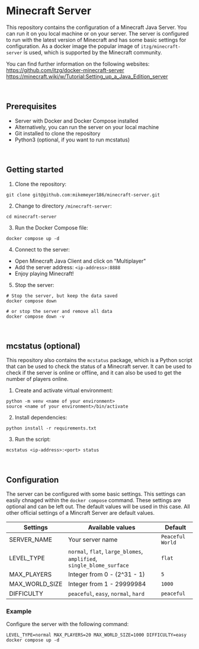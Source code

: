 # Minecraft Server

This repository contains the configuration of a Minecraft Java Server. You can run it on you local machine or on your server. The server is configured to run with the latest version of Minecraft and has some basic settings for configuration. As a docker image the popular image of `itzg/minecraft-server` is used, which is supported by the Minecraft community.

You can find further information on the following websites:
https://github.com/itzg/docker-minecraft-server
https://minecraft.wiki/w/Tutorial:Setting_up_a_Java_Edition_server

<br>

## Prerequisites

-   Server with Docker and Docker Compose installed
-   Alternatively, you can run the server on your local machine
-   Git installed to clone the repository
-   Python3 (optional, if you want to run mcstatus)

<br>

## Getting started

1. Clone the repository:

```shell
git clone git@github.com:mikemeyer186/minecraft-server.git
```

2. Change to directory `/minecraft-server`:

```shell
cd minecraft-server
```

3. Run the Docker Compose file:

```shell
docker compose up -d
```

4. Connect to the server:

-   Open Minecraft Java Client and click on "Multiplayer"
-   Add the server address: `<ip-address>:8888`
-   Enjoy playing Minecraft!

5. Stop the server:

```shell
# Stop the server, but keep the data saved
docker compose down

# or stop the server and remove all data
docker compose down -v
```

<br>

## mcstatus (optional)

This repository also contains the `mcstatus` package, which is a Python script that can be used to check the status of a Minecraft server. It can be used to check if the server is online or offline, and it can also be used to get the number of players online.

1. Create and activate virtual environment:

```shell
python -m venv <name of your environment>
source <name of your environment>/bin/activate
```

2. Install dependencies:

```shell
python install -r requirements.txt
```

3. Run the script:

```shell
mcstatus <ip-address>:<port> status
```

<br>

## Configuration

The server can be configured with some basic settings. This settings can easily chnaged within the `docker compose` command. These settings are optional and can be left out. The default values will be used in this case. All other official settings of a Mincraft Server are default values.

| Settings       | Available values                                                      | Default          |
| -------------- | --------------------------------------------------------------------- | ---------------- |
| SERVER_NAME    | Your server name                                                      | `Peaceful World` |
| LEVEL_TYPE     | `normal`, `flat`, `large_blomes`, `amplified`, `single_blome_surface` | `flat`           |
| MAX_PLAYERS    | Integer from 0 - (2^31 - 1)                                           | `5`              |
| MAX_WORLD_SIZE | Integer from 1 - 29999984                                             | `1000`           |
| DIFFICULTY     | `peaceful`, `easy`, `normal`, `hard`                                  | `peaceful`       |

### Example

Configure the server with the following command:

```shell
LEVEL_TYPE=normal MAX_PLAYERS=20 MAX_WORLD_SIZE=1000 DIFFICULTY=easy docker compose up -d
```
